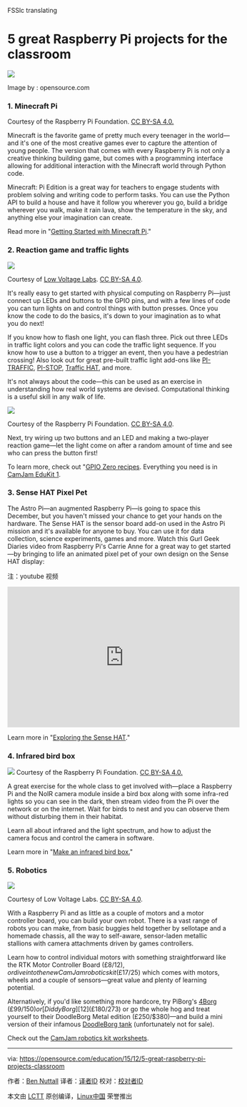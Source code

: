 FSSlc translating

5 great Raspberry Pi projects for the classroom
================================================================================
![](https://opensource.com/sites/default/files/styles/image-full-size/public/images/life/osdc-open-source-yearbook-lead3.png)

Image by : opensource.com

### 1. Minecraft Pi ###

Courtesy of the Raspberry Pi Foundation. [CC BY-SA 4.0.][1]

Minecraft is the favorite game of pretty much every teenager in the world—and it's one of the most creative games ever to capture the attention of young people. The version that comes with every Raspberry Pi is not only a creative thinking building game, but comes with a programming interface allowing for additional interaction with the Minecraft world through Python code.

Minecraft: Pi Edition is a great way for teachers to engage students with problem solving and writing code to perform tasks. You can use the Python API to build a house and have it follow you wherever you go, build a bridge wherever you walk, make it rain lava, show the temperature in the sky, and anything else your imagination can create.

Read more in "[Getting Started with Minecraft Pi][2]."

### 2. Reaction game and traffic lights ###

![](https://opensource.com/sites/default/files/pi_traffic_installed_yellow_led_on.jpg)

Courtesy of [Low Voltage Labs][3]. [CC BY-SA 4.0][1].

It's really easy to get started with physical computing on Raspberry Pi—just connect up LEDs and buttons to the GPIO pins, and with a few lines of code you can turn lights on and control things with button presses. Once you know the code to do the basics, it's down to your imagination as to what you do next!

If you know how to flash one light, you can flash three. Pick out three LEDs in traffic light colors and you can code the traffic light sequence. If you know how to use a button to a trigger an event, then you have a pedestrian crossing! Also look out for great pre-built traffic light add-ons like [PI-TRAFFIC][4], [PI-STOP][5], [Traffic HAT][6], and more.

It's not always about the code—this can be used as an exercise in understanding how real world systems are devised. Computational thinking is a useful skill in any walk of life.

![](https://opensource.com/sites/default/files/reaction-game.png)

Courtesy of the Raspberry Pi Foundation. [CC BY-SA 4.0][1].

Next, try wiring up two buttons and an LED and making a two-player reaction game—let the light come on after a random amount of time and see who can press the button first!

To learn more, check out "[GPIO Zero recipes][7]. Everything you need is in [CamJam EduKit 1][8].

### 3. Sense HAT Pixel Pet ###

The Astro Pi—an augmented Raspberry Pi—is going to space this December, but you haven't missed your chance to get your hands on the hardware. The Sense HAT is the sensor board add-on used in the Astro Pi mission and it's available for anyone to buy. You can use it for data collection, science experiments, games and more. Watch this Gurl Geek Diaries video from Raspberry Pi's Carrie Anne for a great way to get started—by bringing to life an animated pixel pet of your own design on the Sense HAT display:

注：youtube 视频
<iframe width="520" height="315" frameborder="0" src="https://www.youtube.com/embed/gfRDFvEVz-w" allowfullscreen=""></iframe>

Learn more in "[Exploring the Sense HAT][9]."

### 4. Infrared bird box ###

![](https://opensource.com/sites/default/files/ir-bird-box.png)
Courtesy of the Raspberry Pi Foundation. [CC BY-SA 4.0.][1]

A great exercise for the whole class to get involved with—place a Raspberry Pi and the NoIR camera module inside a bird box along with some infra-red lights so you can see in the dark, then stream video from the Pi over the network or on the internet. Wait for birds to nest and you can observe them without disturbing them in their habitat.

Learn all about infrared and the light spectrum, and how to adjust the camera focus and control the camera in software.

Learn more in "[Make an infrared bird box.][10]"

### 5. Robotics ###

![](https://opensource.com/sites/default/files/edukit3_1500-alex-eames-sm.jpg)

Courtesy of Low Voltage Labs. [CC BY-SA 4.0][1].

With a Raspberry Pi and as little as a couple of motors and a motor controller board, you can build your own robot. There is a vast range of robots you can make, from basic buggies held together by sellotape and a homemade chassis, all the way to self-aware, sensor-laden metallic stallions with camera attachments driven by games controllers.

Learn how to control individual motors with something straightforward like the RTK Motor Controller Board (£8/$12), or dive into the new CamJam robotics kit (£17/$25) which comes with motors, wheels and a couple of sensors—great value and plenty of learning potential.

Alternatively, if you'd like something more hardcore, try PiBorg's [4Borg][11] (£99/$150) or [DiddyBorg][12] (£180/$273) or go the whole hog and treat yourself to their DoodleBorg Metal edition (£250/$380)—and build a mini version of their infamous [DoodleBorg tank][13] (unfortunately not for sale).

Check out the [CamJam robotics kit worksheets][14].


--------------------------------------------------------------------------------

via: https://opensource.com/education/15/12/5-great-raspberry-pi-projects-classroom

作者：[Ben Nuttall][a]
译者：[译者ID](https://github.com/译者ID)
校对：[校对者ID](https://github.com/校对者ID)

本文由 [LCTT](https://github.com/LCTT/TranslateProject) 原创编译，[Linux中国](https://linux.cn/) 荣誉推出

[a]:https://opensource.com/users/bennuttall
[1]:https://creativecommons.org/licenses/by-sa/4.0/
[2]:https://opensource.com/life/15/5/getting-started-minecraft-pi
[3]:http://lowvoltagelabs.com/
[4]:http://lowvoltagelabs.com/products/pi-traffic/
[5]:http://4tronix.co.uk/store/index.php?rt=product/product&product_id=390
[6]:https://ryanteck.uk/hats/1-traffichat-0635648607122.html
[7]:http://pythonhosted.org/gpiozero/recipes/
[8]:http://camjam.me/?page_id=236
[9]:https://opensource.com/life/15/10/exploring-raspberry-pi-sense-hat
[10]:https://www.raspberrypi.org/learning/infrared-bird-box/
[11]:https://www.piborg.org/4borg
[12]:https://www.piborg.org/diddyborg
[13]:https://www.piborg.org/doodleborg
[14]:http://camjam.me/?page_id=1035#worksheets
